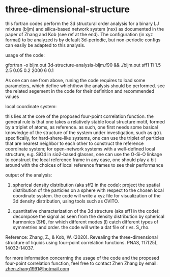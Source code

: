 # three-dimensional-structure

this fortran codes perform the 3d structural order analysis for a binary LJ mixture (bljm) and 
silica-based network system (nsx) as documented in the paper of Zhang and Kob (see ref at the end). 
The configuration (in xyz format) to be analyzed is by default 3d-periodic, but non-periodic 
configs can easily be adapted to this analysis. 

usage of the code:

gfortran -o bljm.out 3d-structure-analysis-bljm.f90 && ./bljm.out sff1 11 1.5 2.5 0.05 0.2 2000 6 0.1

As one can see from above, runing the code requires to load some parameters, which define which/how the 
analysis should be performed. see the related segement in the code for their definition and recommended values

local coordinate system: 

this lies at the core of the proposed four-point correlation function. the general rule 
is that one takes a relatively stable local structure motif, formed by a triplet of atoms,
as reference. as such, one first needs some basical knowledge of the structure of 
the system under investigation, such as g(r).
specifically, for hard-shere-like systems, one can use the triplet of particles that are 
nearest neighbor to each other to construct the reference coordinate system; 
for open-network systems with a well-defined local structure, e.g. SiO4 in sio2-based glasses,
one can use the O-Si-O linkage to construct the local reference frame
in any case, one should play a bit around with the choices of local reference frames
to see their performance

output of the analysis:

1) spherical density distribution (aka sff2 in the code): 
project the spatial distribution of the particles on a sphere with respect to
the chosen local coordinate system. the code will write a xyz file for visualization
of the 3d density distribution, using tools such as OVITO.

2) quantitative characterization of the 3d structure (aka sff1 in the code):
decompose the signal as seen from the density distribution by spherical harmonics (SH), 
for which different modes (l) catch different types of symmetries and order. the code 
will write a dat file of r vs. S_rho.

Reference: Zhang, Z., & Kob, W. (2020). Revealing the three-dimensional structure of liquids
using four-point correlation functions. PNAS, 117(25), 14032-14037.

for more information concerning the usage of the code and the proposed four-point correlation
function, feel free to contact Zhen Zhang by email: zhen.zhang1991@hotmail.com
